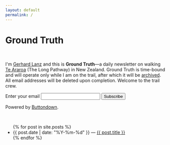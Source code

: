 ```yaml
---
layout: default
permalink: /
---
```


# Ground Truth
<br>

I'm [Gerhard Lanz](https://gerhardla.nz) and this is **Ground Truth**—a daily newsletter on walking [Te Araroa](https://www.teararoa.org.nz) (The Long Pathway) in New Zealand. Ground Truth is time-bound and will operate only while I am on the trail, after which it will be [archived](https://buttondown.email/gerhard/archive). All email addresses will be deleted upon completion. Welcome to the trail crew.
<br>

<form
  action="https://buttondown.email/api/emails/embed-subscribe/grhrd"
  method="post"
  target="popupwindow"
  onsubmit="window.open('https://buttondown.email/grhrd', 'popupwindow')"
  class="embeddable-buttondown-form">
  <label for="bd-email">Enter your email</label>
  <input type="email" name="email" id="bd-email" />
  <input type="hidden" value="1" name="embed" />
  <input type="submit" value="Subscribe" />
  <p>
  Powered by <a href="https://buttondown.email" target="_blank">Buttondown</a>.
  </p>
</form>
<br>
<ul>
  {% for post in site.posts %}
    <li>
        <span>{{ post.date | date: "%Y-%m-%d" }}</span> — <a href="{{ post.url }}">{{ post.title }}</a>
    </li>
  {% endfor %}
</ul>
